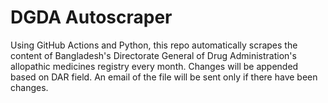 # DGDA Autoscraper

Using GitHub Actions and Python, this repo automatically scrapes the content of Bangladesh's Directorate General of Drug Administration's allopathic medicines registry every month. Changes will be appended based on DAR field. An email of the file will be sent only if there have been changes.